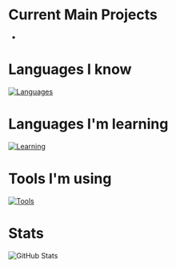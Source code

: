 # Current Main Projects
- 
  
# Languages I know
  
[![Languages](https://skillicons.dev/icons?i=arduino,latex,ruby,css,html,mysql)](https://skillicons.dev)<br/>

# Languages I'm learning
  
[![Learning](https://skillicons.dev/icons?i=js,java,php,py)](https://skillicons.dev)<br/>

# Tools I'm using
  
[![Tools](https://skillicons.dev/icons?i=cloudflare,docker,figma,rails)](https://skillicons.dev)<br/>


# Stats
  
![GitHub Stats](https://github-readme-stats.vercel.app/api?username=D-Alessian&show_icons=true&theme=dark&count_private=true&include_all_commits=true&hide_border=true)
